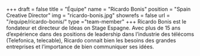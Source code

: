 +++
draft		= false
title		= "Équipe"
name		= "Ricardo Bonis"
position 	= "Spain Creative Director"
img			= "ricardo-bonis.jpg"
showrefs	= false
url			= "/equipe/ricardo-bonis/"
type		="team-member"
+++
Ricardo Bonis est le fondateur et directeur de Ideas on Stage Espagne. Avec plus de 15 ans d’expérience dans des positions de leadership dans l’industrie des télécoms (Telefonica, telecable), Ricardo connait bien les besoins des grandes entreprises et l’importance de bien communiquer ses idées.